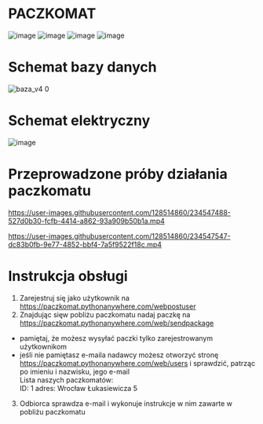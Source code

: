 # PACZKOMAT

![image](https://user-images.githubusercontent.com/128514860/234543723-aca26a5a-1b46-4d54-89bc-afea367183a6.png)
![image](https://user-images.githubusercontent.com/128514860/234543971-824c75aa-79b1-4d06-9183-ab170e2a917c.png)
![image](https://user-images.githubusercontent.com/128514860/234543890-d20b5a95-9cc4-425b-94f0-7bfe978a6a0b.png)
![image](https://user-images.githubusercontent.com/128514860/234544053-ba20aaa0-f4d5-4641-8b86-10f19342300b.png)
#        Schemat bazy danych
![baza_v4 0](https://github.com/IPZPACZKOMAT/PACZKOMAT/assets/128514860/b665f607-7355-4b6d-a27b-03c88ff0e69d)
#        Schemat elektryczny
![image](https://user-images.githubusercontent.com/128514860/234544387-2b08e272-61cd-41f7-835e-cd8c736c6049.png)
#        Przeprowadzone próby działania paczkomatu


https://user-images.githubusercontent.com/128514860/234547488-527d0b30-fcfb-4414-a862-93a909b50b1a.mp4



https://user-images.githubusercontent.com/128514860/234547547-dc83b0fb-9e77-4852-bbf4-7a5f9522f18c.mp4

#        Instrukcja obsługi
1. Zarejestruj się jako użytkownik na https://paczkomat.pythonanywhere.com/webpostuser
2. Znajdując sięw pobliżu paczkomatu nadaj paczkę na https://paczkomat.pythonanywhere.com/web/sendpackage
- pamiętaj, że możesz wysyłać paczki tylko zarejestrowanym użytkownikom
- jeśli nie pamiętasz e-maila nadawcy możesz otworzyć stronę https://paczkomat.pythonanywhere.com/web/users i sprawdzić, patrząc po imieniu i nazwisku, jego e-mail <br/>
Lista naszych paczkomatów:<br/>
  ID: 1 adres: Wrocław Łukasiewicza 5
3. Odbiorca sprawdza e-mail i wykonuje instrukcje w nim zawarte w pobliżu paczkomatu
